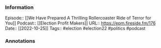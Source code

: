 ### Information

Episode:: [[We Have Prepared A Thrilling Rollercoaster Ride of Terror for You]]
Podcast:: [[Election Profit Makers]]
URL:: https://epm.fireside.fm/176
Date:: [[2022-10-25]]
Tags:: #election #election22 #politics 
#podcast


### Annotations

